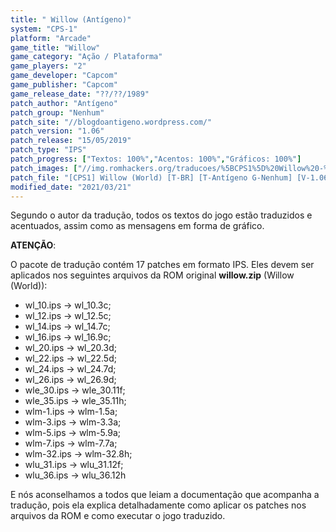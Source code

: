```yaml
---
title: " Willow (Antígeno)"
system: "CPS-1"
platform: "Arcade"
game_title: "Willow"
game_category: "Ação / Plataforma"
game_players: "2"
game_developer: "Capcom"
game_publisher: "Capcom"
game_release_date: "??/??/1989"
patch_author: "Antígeno"
patch_group: "Nenhum"
patch_site: "//blogdoantigeno.wordpress.com/"
patch_version: "1.06"
patch_release: "15/05/2019"
patch_type: "IPS"
patch_progress: ["Textos: 100%","Acentos: 100%","Gráficos: 100%"]
patch_images: ["//img.romhackers.org/traducoes/%5BCPS1%5D%20Willow%20-%20Antígeno%20-%201.png","//img.romhackers.org/traducoes/%5BCPS1%5D%20Willow%20-%20Antígeno%20-%202.png","//img.romhackers.org/traducoes/%5BCPS1%5D%20Willow%20-%20Antígeno%20-%203.png"]
patch_file: "[CPS1] Willow (World) [T-BR] [T-Antígeno G-Nenhum] [V-1.06 A-2019].rar"
modified_date: "2021/03/21"
---
```

Segundo o autor da tradução, todos os textos do jogo estão traduzidos e acentuados, assim como as mensagens em forma de gráfico.

<b>ATENÇÃO</b>:

O pacote de tradução contém 17 patches em formato IPS. Eles devem ser aplicados nos seguintes arquivos da ROM original <b>willow.zip</b> (Willow (World)):

- wl_10.ips  -> wl_10.3c;
- wl_12.ips  -> wl_12.5c;
- wl_14.ips  -> wl_14.7c;
- wl_16.ips  -> wl_16.9c;
- wl_20.ips  -> wl_20.3d;
- wl_22.ips  -> wl_22.5d;
- wl_24.ips  -> wl_24.7d;
- wl_26.ips  -> wl_26.9d;
- wle_30.ips -> wle_30.11f;
- wle_35.ips -> wle_35.11h;
- wlm-1.ips  -> wlm-1.5a;
- wlm-3.ips  -> wlm-3.3a;
- wlm-5.ips  -> wlm-5.9a;
- wlm-7.ips  -> wlm-7.7a;
- wlm-32.ips -> wlm-32.8h;
- wlu_31.ips -> wlu_31.12f;
- wlu_36.ips -> wlu_36.12h

E nós aconselhamos a todos que leiam a documentação que acompanha a tradução, pois ela explica detalhadamente como aplicar os patches nos arquivos da ROM e como executar o jogo traduzido.
